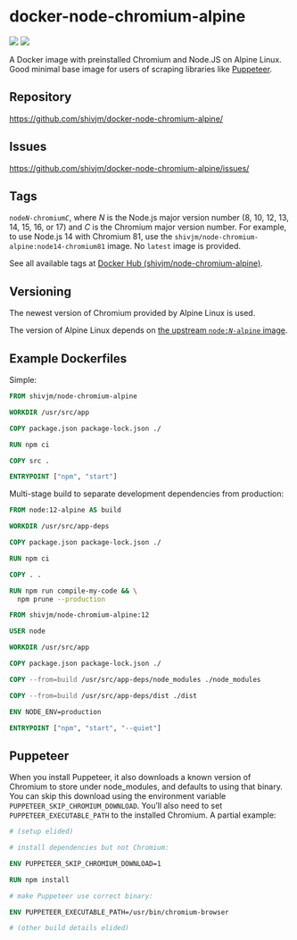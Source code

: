 # docker-node-chromium-alpine

![](https://img.shields.io/github/workflow/status/shivjm/docker-node-chromium-alpine/Build%20and%20publish%20to%20Docker%20Hub) ![](https://img.shields.io/docker/pulls/shivjm/node-chromium-alpine)

A Docker image with preinstalled Chromium and Node.JS on Alpine Linux.
Good minimal base image for users of scraping libraries like
[Puppeteer](https://github.com/GoogleChrome/puppeteer/).

## Repository

https://github.com/shivjm/docker-node-chromium-alpine/

## Issues

https://github.com/shivjm/docker-node-chromium-alpine/issues/

## Tags

<code>node<var>N</var>-chromium<var>C</var></code>, where <var>N</var> is the Node.js major version number (8, 10, 12, 13, 14, 15, 16, or 17) and <var>C</var> is the Chromium major version number. For example, to use Node.js 14 with Chromium 81, use the `shivjm/node-chromium-alpine:node14-chromium81` image. No `latest` image is provided.

See all available tags at [Docker Hub (shivjm/node-chromium-alpine)](https://hub.docker.com/repository/docker/shivjm/node-chromium-alpine).

## Versioning

The newest version of Chromium provided by Alpine Linux is used.

The version of Alpine Linux depends on [the upstream <code>node:<var>N</var>-alpine</code> image](https://hub.docker.com/_/node?tab=tags&page=1&ordering=last_updated&name=alpine).

## Example Dockerfiles

Simple:

```Dockerfile
FROM shivjm/node-chromium-alpine

WORKDIR /usr/src/app

COPY package.json package-lock.json ./

RUN npm ci

COPY src .

ENTRYPOINT ["npm", "start"]
```

Multi-stage build to separate development dependencies from
production:

```Dockerfile
FROM node:12-alpine AS build

WORKDIR /usr/src/app-deps

COPY package.json package-lock.json ./

RUN npm ci

COPY . .

RUN npm run compile-my-code && \
  npm prune --production

FROM shivjm/node-chromium-alpine:12

USER node

WORKDIR /usr/src/app

COPY package.json package-lock.json ./

COPY --from=build /usr/src/app-deps/node_modules ./node_modules

COPY --from=build /usr/src/app-deps/dist ./dist

ENV NODE_ENV=production

ENTRYPOINT ["npm", "start", "--quiet"]
```

## Puppeteer

When you install Puppeteer, it also downloads a known version of
Chromium to store under node_modules, and defaults to using that
binary. You can skip this download using the environment variable
`PUPPETEER_SKIP_CHROMIUM_DOWNLOAD`. You’ll also need to set
`PUPPETEER_EXECUTABLE_PATH` to the installed Chromium. A partial
example:

```Dockerfile
# (setup elided)

# install dependencies but not Chromium:

ENV PUPPETEER_SKIP_CHROMIUM_DOWNLOAD=1

RUN npm install

# make Puppeteer use correct binary:

ENV PUPPETEER_EXECUTABLE_PATH=/usr/bin/chromium-browser

# (other build details elided)
```
